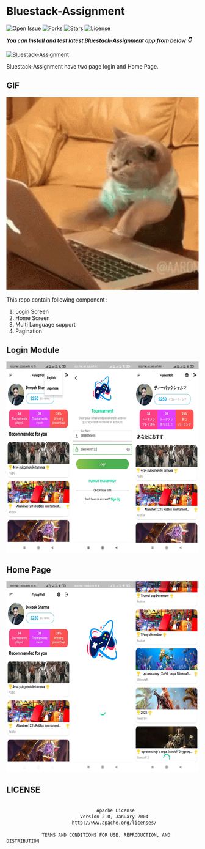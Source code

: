 # Bluestack-Assignment

![Open Issue](https://img.shields.io/github/issues/webaddicted/Bluestack-Assignment)
![Forks](https://img.shields.io/github/forks/webaddicted/Bluestack-Assignment)
![Stars](https://img.shields.io/github/stars/webaddicted/Bluestack-Assignment)
![License](https://img.shields.io/github/license/webaddicted/Bluestack-Assignment)

***You can Install and test latest Bluestack-Assignment app from below 👇***

[![Bluestack-Assignment](https://img.shields.io/badge/Bluestack%20Assignment-Apk-brightgreen.svg?style=for-the-badge&logo=android)](https://github.com/webaddicted/Bluestack-Assignment/blob/main/apk/app.apk)

Bluestack-Assignment have two page login and Home Page.


## GIF
<img src="https://github.com/webaddicted/Bluestack-Assignment/raw/main/screenshot/funny.gif" width="705">

This repo contain following component :

1) Login Screen
2) Home Screen
3) Multi Language support
4) Pagination

## Login Module

<img src="https://github.com/webaddicted/Bluestack-Assignment/raw/main/screenshot/login.jpg" height="500">


## Home Page

<img src="https://github.com/webaddicted/Bluestack-Assignment/raw/main/screenshot/home.jpg" height="500">

## LICENSE
```

                                 Apache License
                           Version 2.0, January 2004
                        http://www.apache.org/licenses/

             TERMS AND CONDITIONS FOR USE, REPRODUCTION, AND DISTRIBUTION

```


